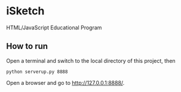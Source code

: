 # iSketch
HTML/JavaScript Educational Program

## How to run
Open a terminal and switch to the local directory of this project, then
```
python serverup.py 8888
```
Open a browser and go to http://127.0.0.1:8888/.
